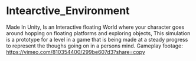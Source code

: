 # Intearctive_Environment
Made In Unity, Is an Interactive floating World where your character goes around hopping on floating platforms and exploring objects, This simulation is a prototype for a level in a game that is being made at a steady progress to represent the thoughs going on in a persons mind.
Gameplay footage: https://vimeo.com/810354400/299be607d3?share=copy

